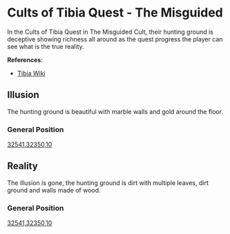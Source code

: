 
# Cults of Tibia Quest - The Misguided

In the Cults of Tibia Quest in The Misguided Cult, their hunting ground is deceptive showing richness all around as the quest progress the player can see what is the true reality.


__References__:

- [Tibia Wiki](https://www.tibiawiki.com.br/wiki/Cults_of_Tibia_(The_Misguided))

## Illusion

The hunting ground is beautiful with marble walls and gold around the floor.

### General Position 
[32541,32350,10](https://tibiamaps.io/map#32541,32350,10:2)

## Reality

The illusion is gone, the hunting ground is dirt with multiple leaves, dirt ground and walls made of wood.

### General Position 
[32541,32350,10](https://tibiamaps.io/map#32541,32350,10:2)